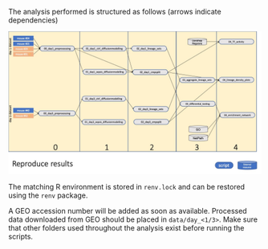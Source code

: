 The analysis performed is structured as follows (arrows indicate dependencies)

![](dependencies.jpg)

The matching R environment is stored in `renv.lock` and can be restored using the `renv` package.

A GEO accession number will be added as soon as available. Processed data downloaded from GEO should be placed in `data/day_<1/3>`. Make sure that other folders used throughout the analysis exist before running the scripts.
